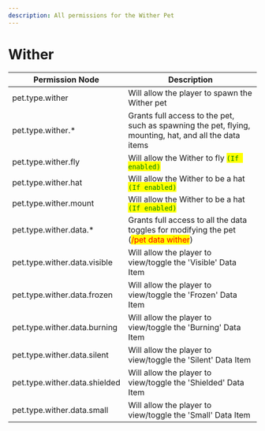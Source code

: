 ```yaml
---
description: All permissions for the Wither Pet
---
```



# Wither
| Permission Node | Description |
| - | - |
| pet.type.wither | Will allow the player to spawn the Wither pet |
| pet.type.wither.* | Grants full access to the pet, such as spawning the pet, flying, mounting, hat, and all the data items |
| pet.type.wither.fly | Will allow the Wither to fly <mark style="color:green;">`(If enabled)`</mark> |
| pet.type.wither.hat | Will allow the Wither to be a hat <mark style="color:green;">`(If enabled)`</mark> |
| pet.type.wither.mount | Will allow the Wither to be a hat <mark style="color:green;">`(If enabled)`</mark> |
| pet.type.wither.data.* | Grants full access to all the data toggles for modifying the pet (<mark style="color:red;">/pet data wither</mark>) |
| pet.type.wither.data.visible | Will allow the player to view/toggle the 'Visible' Data Item |
| pet.type.wither.data.frozen | Will allow the player to view/toggle the 'Frozen' Data Item |
| pet.type.wither.data.burning | Will allow the player to view/toggle the 'Burning' Data Item |
| pet.type.wither.data.silent | Will allow the player to view/toggle the 'Silent' Data Item |
| pet.type.wither.data.shielded | Will allow the player to view/toggle the 'Shielded' Data Item |
| pet.type.wither.data.small | Will allow the player to view/toggle the 'Small' Data Item |

